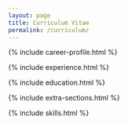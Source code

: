 ```yaml
---
layout: page
title: Curriculum Vitae
permalink: /curriculum/
---
```


<link rel="stylesheet" href="css/cv.css">


{% include career-profile.html %}

{% include experience.html %}

{% include education.html %}

{% include extra-sections.html %}

{% include skills.html %}
